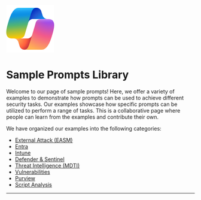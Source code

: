 ![Copilot for Security Overview](https://github.com/Azure/Copilot-For-Security/blob/main/Images/ic_fluent_copilot_64_64%402x.png)
# Sample Prompts Library 

Welcome to our page of sample prompts! Here, we offer a variety of examples to demonstrate how prompts can be used to achieve different security tasks. Our examples showcase how specific prompts can be utilized to perform a range of tasks. This is a collaborative page where people can learn from the examples and contribute their own.


We have organized our examples into the following categories:



  - [External Attack (EASM)](./EASM/Easm.md)
  - [Entra](./Entra/Entra.md)
  - [Intune](./Intune/Intune.md)
  - [Defender \& Sentinel](./Defender%20and%20Sentinel/Defender%20and%20Sentinel.md)
  - [Threat Intelligence (MDTI)](./MDTI/MDTI.md)
  - [Vulnerabilities](./Vulnerabilities/Vulnerabilities.md)
  - [Purview](./Purview/Purview.md)
  - [Script Analysis](./Scripts/Scripts.md)



***
